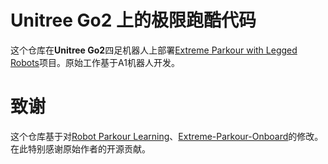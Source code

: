 # Unitree Go2 上的极限跑酷代码

这个仓库在**Unitree Go2**四足机器人上部署[Extreme Parkour with Legged Robots](https://github.com/chengxuxin/extreme-parkour)项目。原始工作基于A1机器人开发。

# 致谢

这个仓库基于对[Robot Parkour Learning](https://github.com/ZiwenZhuang/parkour)、[Extreme-Parkour-Onboard](https://github.com/change-every/Extreme-Parkour-Onboard)的修改。在此特别感谢原始作者的开源贡献。
